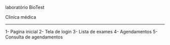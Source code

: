laboratório BioTest

Cliníca médica

---------------------------------

1- Pagina inicial
2- Tela de login
3- Lista de exames
4- Agendamentos
5- Consulta de agendamentos
